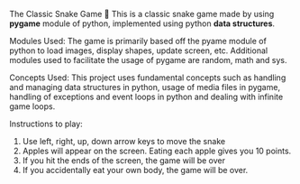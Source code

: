 The Classic Snake Game 🐍
 This is a classic snake game made by using **pygame** module of python, implemented using python **data structures**.
 
 Modules Used:
 The game is primarily based off the pyame module of python to load images, display shapes, update screen, etc. Additional modules used to facilitate the usage of pygame are
 random, math and sys.
 
 Concepts Used: 
 This project uses fundamental concepts such as handling and managing data structures in python, usage of media files in pygame, handling of exceptions and event loops in python 
 and dealing with infinite game loops.
 
 Instructions to play:
 1. Use left, right, up, down arrow keys to move the snake
 2. Apples will appear on the screen. Eating each apple gives you 10 points.
 3. If you hit the ends of the screen, the game will be over
 4. If you accidentally eat your own body, the game will be over.
 